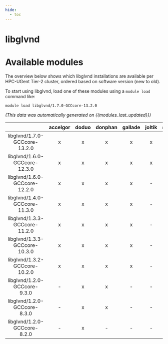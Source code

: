 ```yaml
---
hide:
  - toc
---
```


libglvnd
========

# Available modules


The overview below shows which libglvnd installations are available per HPC-UGent Tier-2 cluster, ordered based on software version (new to old).

To start using libglvnd, load one of these modules using a `module load` command like:

```shell
module load libglvnd/1.7.0-GCCcore-13.2.0
```

*(This data was automatically generated on {{modules_last_updated}})*  

| |accelgor|doduo|donphan|gallade|joltik|shinx|skitty|
| :---: | :---: | :---: | :---: | :---: | :---: | :---: | :---: |
|libglvnd/1.7.0-GCCcore-13.2.0|x|x|x|x|x|x|x|
|libglvnd/1.6.0-GCCcore-12.3.0|x|x|x|x|x|x|x|
|libglvnd/1.6.0-GCCcore-12.2.0|x|x|x|x|-|x|-|
|libglvnd/1.4.0-GCCcore-11.3.0|x|x|x|x|-|x|-|
|libglvnd/1.3.3-GCCcore-11.2.0|x|x|x|x|-|-|-|
|libglvnd/1.3.3-GCCcore-10.3.0|x|x|x|x|-|-|-|
|libglvnd/1.3.2-GCCcore-10.2.0|x|x|x|x|-|-|-|
|libglvnd/1.2.0-GCCcore-9.3.0|-|x|x|-|-|-|-|
|libglvnd/1.2.0-GCCcore-8.3.0|-|x|x|-|-|-|-|
|libglvnd/1.2.0-GCCcore-8.2.0|-|x|-|-|-|-|-|
